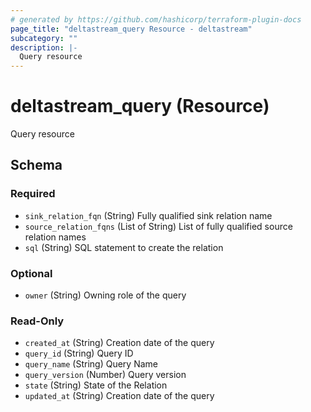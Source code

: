 ```yaml
---
# generated by https://github.com/hashicorp/terraform-plugin-docs
page_title: "deltastream_query Resource - deltastream"
subcategory: ""
description: |-
  Query resource
---
```


# deltastream_query (Resource)

Query resource



<!-- schema generated by tfplugindocs -->
## Schema

### Required

- `sink_relation_fqn` (String) Fully qualified sink relation name
- `source_relation_fqns` (List of String) List of fully qualified source relation names
- `sql` (String) SQL statement to create the relation

### Optional

- `owner` (String) Owning role of the query

### Read-Only

- `created_at` (String) Creation date of the query
- `query_id` (String) Query ID
- `query_name` (String) Query Name
- `query_version` (Number) Query version
- `state` (String) State of the Relation
- `updated_at` (String) Creation date of the query
